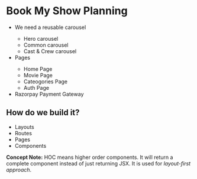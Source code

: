 # Book My Show Planning

<ul>
<li>We need a reusable carousel</li>
<ul>
<li>Hero carousel</li>
<li>Common carousel</li>
<li>Cast & Crew carousel</li>
</ul>
<li>Pages</li>
<ul>
<li>Home Page</li>
<li>Movie Page</li>
<li>Cateogories Page</li>
<li>Auth Page</li>
</ul>
<li>Razorpay Payment Gateway</li>
</ul>

## How do we build it?

<ul>
<li>Layouts</li>
<li>Routes</li>
<li>Pages</li>
<li>Components</li>
</ul>

<b>Concept Note:</b> HOC means higher order components. It will return a complete component instead of just returning JSX. It is used for <i>layout-first approach</i>.
